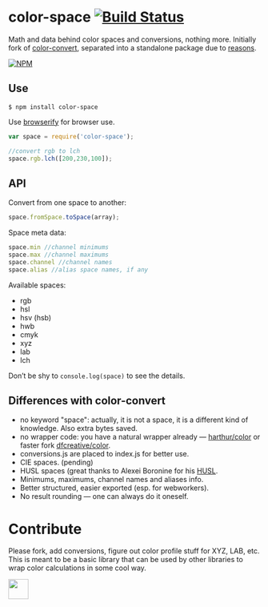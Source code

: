 # color-space [![Build Status](https://travis-ci.org/dfcreative/color-space.svg?branch=master)](https://travis-ci.org/dfcreative/color-space)

Math and data behind color spaces and conversions, nothing more. Initially fork of [color-convert](https://github.com/harthur/color-convert), separated into a standalone package due to [reasons](#differences-with-color-convert).

[![NPM](https://nodei.co/npm/color-space.png?downloads=true&downloadRank=true&stars=true)](https://nodei.co/npm/color-space/)



## Use

`$ npm install color-space`

Use [browserify](https://github.com/substack/node-browserify) for browser use.

```js
var space = require('color-space');

//convert rgb to lch
space.rgb.lch([200,230,100]);
```

## API

Convert from one space to another:

```js
space.fromSpace.toSpace(array);
```

Space meta data:

```js
space.min //channel minimums
space.max //channel maximums
space.channel //channel names
space.alias //alias space names, if any
```

Available spaces:

* rgb
* hsl
* hsv (hsb)
* hwb
* cmyk
* xyz
* lab
* lch


Don’t be shy to `console.log(space)` to see the details.



## Differences with color-convert

* no keyword "space": actually, it is not a space, it is a different kind of knowledge. Also extra bytes saved.
* no wrapper code: you have a natural wrapper already — [harthur/color](https://github.com/harthur/color) or faster fork [dfcreative/color](https://github.com/dfcreative/color).
* conversions.js are placed to index.js for better use.
* CIE spaces. (pending)
* HUSL spaces (great thanks to Alexei Boronine for his [HUSL](https://github.com/boronine/husl).
* Minimums, maximums, channel names and aliases info.
* Better structured, easier exported (esp. for webworkers).
* No result rounding — one can always do it oneself.


# Contribute

Please fork, add conversions, figure out color profile stuff for XYZ, LAB, etc. This is meant to be a basic library that can be used by other libraries to wrap color calculations in some cool way.



<a href="http://unlicense.org/UNLICENSE"><img src="http://upload.wikimedia.org/wikipedia/commons/6/62/PD-icon.svg" width="40"/></a>